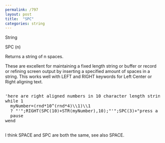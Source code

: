 ```yaml
---
permalink: /797
layout: post
title:  "SPC"
categories: string
---
```

String

SPC (n)

Returns a string of n spaces.

These are excellent for maintaining a fixed length string or buffer or record or refining screen output by inserting a specified amount of spaces in a string. This works well with LEFT and RIGHT keywords for Left Center or Right aligning text.
<pre>

'here are right aligned numbers in 10 character length string between two single quote marks
while 1
  myNumber=(rnd*10^(rnd*4)\\1)\\1
  ? "'";RIGHT(SPC(10)+STR(myNumber),10);"'";SPC(3)+"press a key or click for next..."
  pause
wend

</pre>

I think SPACE and SPC are both the same, see also SPACE.

